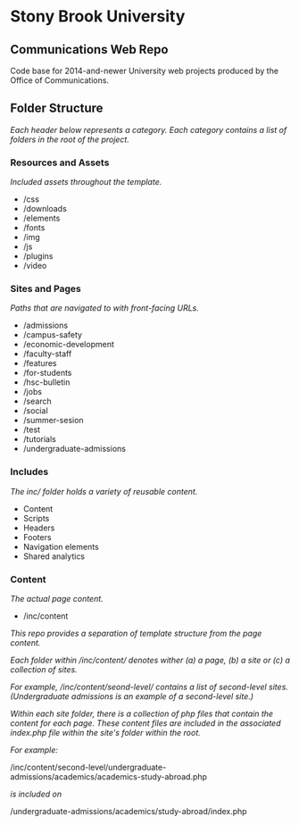 # Stony Brook University
## Communications Web Repo

Code base for 2014-and-newer University web projects produced by the Office of Communications.

## Folder Structure

_Each header below represents a category. Each category contains a list of folders in the root of the project._ 

### Resources and Assets

_Included assets throughout the template._

- /css
- /downloads
- /elements
- /fonts
- /img
- /js
- /plugins
- /video

### Sites and Pages

_Paths that are navigated to with front-facing URLs._

- /admissions
- /campus-safety
- /economic-development
- /faculty-staff
- /features
- /for-students
- /hsc-bulletin
- /jobs
- /search
- /social
- /summer-sesion
- /test
- /tutorials
- /undergraduate-admissions

### Includes

_The inc/ folder holds a variety of reusable content._

- Content
- Scripts
- Headers
- Footers
- Navigation elements
- Shared analytics

### Content

_The actual page content._

- /inc/content

_This repo provides a separation of template structure from the page content._

_Each folder within /inc/content/ denotes wither (a) a page, (b) a site or (c) a collection of sites._

_For example, /inc/content/seond-level/ contains a list of second-level sites. (Undergraduate admissions is an example of a second-level site.)_

_Within each site folder, there is a collection of php files that contain the content for each page. These content files are included in the associated index.php file within the site's folder within the root._

_For example:_

/inc/content/second-level/undergraduate-admissions/academics/academics-study-abroad.php

_is included on_

/undergraduate-admissions/academics/study-abroad/index.php